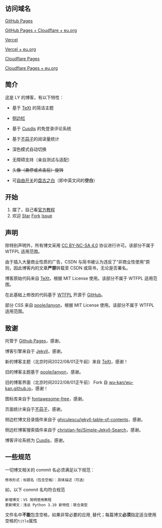 ## 访问域名

[GitHub Pages](https://young-lord.github.io)

[GitHub Pages + Cloudflare + eu.org](https://blog.lyniko.eu.org)

[Vercel](https://ly-blog.vercel.app)

[Vercel + eu.org](https://bl0g.lyniko.eu.org)

[Cloudflare Pages](https://ly-blog.pages.dev)

[Cloudflare Pages + eu.org](https://b1og.lyniko.eu.org)

## 简介

这是 LY 的博客，有以下特性：

- 基于 [TeXt](https://tianqi.name/jekyll-TeXt-theme) 的简洁主题

- [侧边栏](https://wu-kan.cn/)

- 基于 [Cusdis](https://cusdis.com/) 的免登录评论系统

- 基于[不蒜子](https://busuanzi.ibruce.info/)的阅读量统计

- 深色模式自动切换

- 无障碍支持（亲自测试与适配）

- <del>头像（悬停或点击后）旋转</del>

- 可[自由开关](https://github.com/Young-Lord/Young-Lord.github.io/blob/master/about.md?plain=1#L6)的[盘古之白](https://github.com/mastermay/text-autospace.js)（即中英文间的**空白**）

## 开始

1. 摆了，自己看[官方教程](https://tianqi.name/jekyll-TeXt-theme/docs/zh/quick-start)
2. 欢迎 <a class="github-button" aria-label="Star Young-Lord/young-lord.github.io on GitHub" href="https://github.com/Young-Lord/young-lord.github.io" data-icon="octicon-star" data-show-count="true">Star</a> <a class="github-button" aria-label="Fork Young-Lord/young-lord.github.io on GitHub" href="https://github.com/Young-Lord/young-lord.github.io/fork" data-icon="octicon-repo-forked" data-show-count="true">Fork</a> <a class="github-button" aria-label="Issue Young-Lord/young-lord.github.io on GitHub" href="https://github.com/Young-Lord/young-lord.github.io/issues" data-icon="octicon-issue-opened" data-show-count="true">Issue</a>

## 声明

除特别声明外，所有博文采用 [CC BY-NC-SA 4.0](https://creativecommons.org/licenses/by-nc-sa/4.0/deed.zh) 协议进行许可。该部分不属于 WTFPL 适用范围。

由于插入大量商业性质的广告，CSDN 与简书被认为违反了“非商业性使用”原则，因此博客内的文章**严禁**转载至 CSDN 或简书，无论是否署名。

博客原始代码来自 [TeXt](https://tianqi.name/jekyll-TeXt-theme)，根据 MIT License 使用。该部分不属于 WTFPL 适用范围。

在此基础上修改的代码基于 [WTFPL](https://github.com/Young-Lord/young-lord.github.io/blob/master/LICENSE.md) 开源于 [GitHub](https://github.com/Young-Lord/young-lord.github.io)。

部分 CSS 来自 [poole/lanyon](https://github.com/poole/lanyon/releases/tag/v1.1.0)，根据 MIT License 使用。该部分不属于 WTFPL 适用范围。

## 致谢

托管于 [Github Pages](https://pages.github.com/)，感谢。

博客引擎来自于 [Jekyll](https://github.com/jekyll/jekyll)，感谢。

新的博客主题（北京时间2022/08/01正午起）来自 [TeXt](https://tianqi.name/jekyll-TeXt-theme/)，感谢！

旧的博客主题基于 [poole/lanyon](https://github.com/poole/lanyon)，感谢。

旧的博客界面（北京时间2022/08/01正午前） Fork 自 [wu-kan/wu-kan.github.io](https://github.com/wu-kan/wu-kan.github.io)，感谢！

图标库来自于 [<i class="fab fa-font-awesome"></i>fontawesome-free](https://fontawesome.com/)，感谢。

页面统计来自于[不蒜子](http://busuanzi.ibruce.info/)，感谢。

侧边栏博文目录插件来自于 [ghiculescu/jekyll-table-of-contents](https://github.com/ghiculescu/jekyll-table-of-contents)，感谢。

侧边栏博客搜索插件来自于 [christian-fei/Simple-Jekyll-Search](https://github.com/christian-fei/Simple-Jekyll-Search)，感谢。

<!--背景来源于 [NightMargin](https://tieba.baidu.com/p/6683972695)，感谢。-->

博客评论系统为 [Cusdis](https://cusdis.com)，感谢。

## 一些规范

一切博文相关的 commit 名必须满足以下规范：

```
修改形式：标题名（包含空格）：具体描述（可选）
```

如，以下 commit 名均符合规范
```
新增博文：VS 简明使用教程
更新博文：浅谈 Python 3.10 新特性：联合类型
```

文件名中**不能**包含空格，如果非常必要的应用`_`替代；每篇博文**必须**指定适当使用空格的`title`属性
